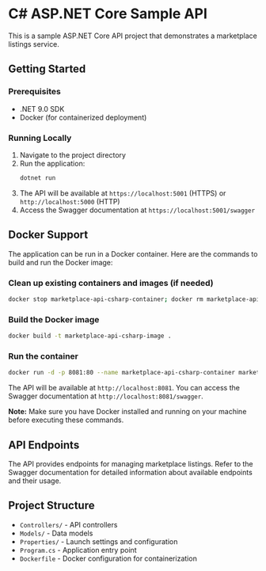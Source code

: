# C# ASP.NET Core Sample API

This is a sample ASP.NET Core API project that demonstrates a marketplace listings service.

## Getting Started

### Prerequisites
- .NET 9.0 SDK
- Docker (for containerized deployment)

### Running Locally
1. Navigate to the project directory
2. Run the application:
   ```bash
   dotnet run
   ```
3. The API will be available at `https://localhost:5001` (HTTPS) or `http://localhost:5000` (HTTP)
4. Access the Swagger documentation at `https://localhost:5001/swagger`

## Docker Support

The application can be run in a Docker container. Here are the commands to build and run the Docker image:

### Clean up existing containers and images (if needed)
```bash
docker stop marketplace-api-csharp-container; docker rm marketplace-api-csharp-container; docker rmi marketplace-api-csharp-image
```

### Build the Docker image
```bash
docker build -t marketplace-api-csharp-image .
```

### Run the container
```bash
docker run -d -p 8081:80 --name marketplace-api-csharp-container marketplace-api-csharp-image
```

The API will be available at `http://localhost:8081`. You can access the Swagger documentation at `http://localhost:8081/swagger`.

**Note:** Make sure you have Docker installed and running on your machine before executing these commands.

## API Endpoints

The API provides endpoints for managing marketplace listings. Refer to the Swagger documentation for detailed information about available endpoints and their usage.

## Project Structure

- `Controllers/` - API controllers
- `Models/` - Data models
- `Properties/` - Launch settings and configuration
- `Program.cs` - Application entry point
- `Dockerfile` - Docker configuration for containerization
